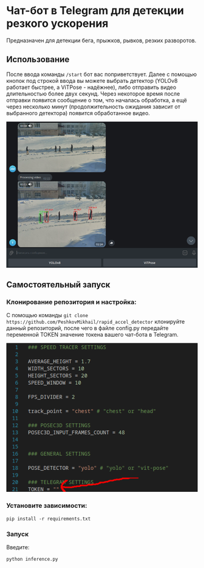 # Чат-бот в Telegram для детекции резкого ускорения
Предназначен для детекции бега, прыжков, рывков, резких разворотов.
## Использование
После ввода команды `/start` бот вас поприветствует. Далее с помощью кнопок под строкой ввода вы можете выбрать детектор (YOLOv8 работает быстрее, а ViTPose - надёжнее), либо отправить видео длительностью более двух секунд. Через некоторое время после отправки появится сообщение о том, что началась обработка, а ещё через несколько минут (продолжительность ожидания зависит от выбранного детектора) появится обработанное видео.

![Screenshot Telegram.](./images/Screenshot_telegram.png)
## Самостоятельный запуск
### Клонирование репозитория и настройка:
С помощью команды `git clone https://github.com/PeshkovMikhail/rapid_accel_detector` клонируйте данный репозиторий, после чего в файле config.py передайте переменной TOKEN значение токена вашего чат-бота в Telegram.

![Screenshot VS Code](./images/Screenshot_vsCode.png)

### Установите зависимости:
```
pip install -r requirements.txt
```

### Запуск
Введите:
```
python inference.py
```